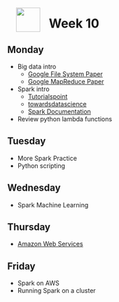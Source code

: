 <img src="http://imgur.com/1ZcRyrc.png" style="float: left; margin: 20px; height: 55px">

# Week 10

## Monday

- Big data intro
  - [Google File System Paper](https://ai.google/research/pubs/pub51)
  - [Google MapReduce Paper](https://ai.google/research/pubs/pub62)
- Spark intro
  - [Tutorialspoint](https://www.tutorialspoint.com/pyspark/pyspark_introduction.htm)
  - [towardsdatascience](https://towardsdatascience.com/a-brief-introduction-to-pyspark-ff4284701873)
  - [Spark Documentation](https://spark.apache.org)
- Review python lambda functions

## Tuesday
- More Spark Practice
- Python scripting

## Wednesday

- Spark Machine Learning

## Thursday

- [Amazon Web Services](https://aws.amazon.com/getting-started/tutorials/)

## Friday

- Spark on AWS
- Running Spark on a cluster
